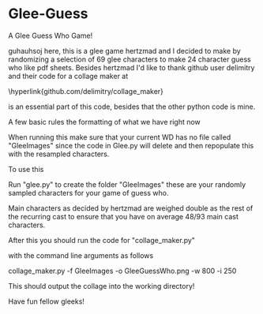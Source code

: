 # Glee-Guess
A Glee Guess Who Game!


guhauhsoj here, this is a glee game hertzmad and I decided to make by randomizing a selection of 69 glee characters to make 
24 character guess who like pdf sheets. Besides hertzmad I'd like to thank github user delimitry and their code for a collage maker at 

\hyperlink{github.com/delimitry/collage_maker}

is an essential part of this code, besides that the other python code is mine. 

A few basic rules the formatting of what we have right now

When running this make sure that your current WD has no file called "GleeImages" since the code in Glee.py will delete 
and then repopulate this with the resampled characters.

To use this 

Run "glee.py" to create the folder "GleeImages" these are your randomly sampled characters for your game of guess who.

Main characters as decided by hertzmad are weighed double as the rest of the recurring cast to ensure that you have on average 48/93 main cast characters.

After this you should run the code for "collage_maker.py"


with the command line arguments as follows 



collage_maker.py -f GleeImages -o GleeGuessWho.png -w 800 -i 250


This should output the collage into the working directory!

Have fun fellow gleeks!
